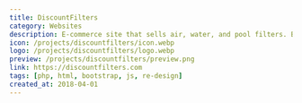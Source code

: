 ```yaml
---
title: DiscountFilters
category: Websites
description: E-commerce site that sells air, water, and pool filters. Back in 2018, we did a massive redesign that was coded from scratch on the front-end.
icon: /projects/discountfilters/icon.webp
logo: /projects/discountfilters/logo.webp
preview: /projects/discountfilters/preview.png
link: https://discountfilters.com
tags: [php, html, bootstrap, js, re-design]
created_at: 2018-04-01
---
```

